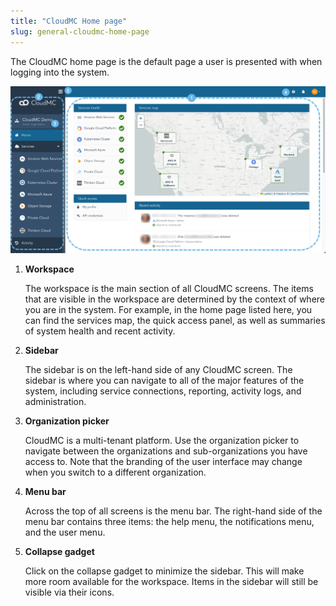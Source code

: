 ```yaml
---
title: "CloudMC Home page"
slug: general-cloudmc-home-page
---
```



The CloudMC home page is the default page a user is presented with when logging into the system.

![Screenshot of the CloudMC home page, with numbered dots highlighting features of interest](/assets/general-cmc-ui-home-en.png)

1.  **Workspace**

    The workspace is the main section of all CloudMC screens. The items that are visible in the workspace are determined by the context of where you are in the system. For example, in the home page listed here, you can find the services map, the quick access panel, as well as summaries of system health and recent activity.

2.  **Sidebar**

    The sidebar is on the left-hand side of any CloudMC screen. The sidebar is where you can navigate to all of the major features of the system, including service connections, reporting, activity logs, and administration.

3.  **Organization picker**

    CloudMC is a multi-tenant platform. Use the organization picker to navigate between the organizations and sub-organizations you have access to. Note that the branding of the user interface may change when you switch to a different organization.

4.  **Menu bar**

    Across the top of all screens is the menu bar. The right-hand side of the menu bar contains three items: the help menu, the notifications menu, and the user menu.

5.  **Collapse gadget**

    Click on the collapse gadget to minimize the sidebar. This will make more room available for the workspace. Items in the sidebar will still be visible via their icons.


